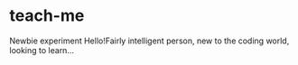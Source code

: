 # teach-me
Newbie experiment
Hello!Fairly intelligent person, new to the coding world, looking to learn...
